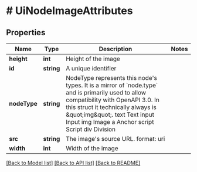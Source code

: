 # # UiNodeImageAttributes

## Properties

Name | Type | Description | Notes
------------ | ------------- | ------------- | -------------
**height** | **int** | Height of the image |
**id** | **string** | A unique identifier |
**nodeType** | **string** | NodeType represents this node&#39;s types. It is a mirror of &#x60;node.type&#x60; and is primarily used to allow compatibility with OpenAPI 3.0.  In this struct it technically always is \&quot;img\&quot;. text Text input Input img Image a Anchor script Script div Division |
**src** | **string** | The image&#39;s source URL.  format: uri |
**width** | **int** | Width of the image |

[[Back to Model list]](../../README.md#models) [[Back to API list]](../../README.md#endpoints) [[Back to README]](../../README.md)

